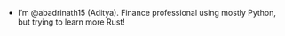 
- I’m @abadrinath15 (Aditya). Finance professional using mostly Python, but trying to learn more Rust!

<!---
abadrinath15/abadrinath15 is a ✨ special ✨ repository because its `README.md` (this file) appears on your GitHub profile.
You can click the Preview link to take a look at your changes.
--->
